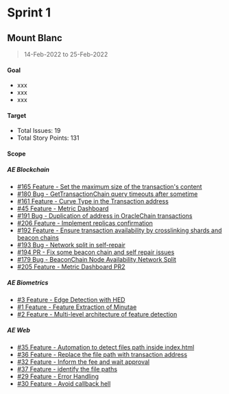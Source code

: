 
# Sprint 1

## Mount Blanc

> 14-Feb-2022 to 25-Feb-2022

#### Goal

- xxx
- xxx
- xxx

#### Target
- Total Issues: 19
- Total Story Points: 131 


#### Scope

##### AE Blockchain
- [#165 Feature - Set the maximum size of the transaction's content](https://github.com/archethic-foundation/archethic-node/issues/165)
- [#180 Bug - GetTransactionChain query timeouts after sometime](https://github.com/archethic-foundation/archethic-node/issues/180)
- [#161 Feature - Curve Type in the Transaction address](https://github.com/archethic-foundation/archethic-node/issues/161)
- [#45 Feature - Metric Dashboard](https://github.com/archethic-foundation/archethic-node/issues/45)
- [#191 Bug - Duplication of address in OracleChain transactions](https://github.com/archethic-foundation/archethic-node/issues/191)
- [#206 Feature - Implement replicas confirmation](https://github.com/archethic-foundation/archethic-node/issues/206)
- [#192 Feature - Ensure transaction availability by crosslinking shards and beacon chains](https://github.com/archethic-foundation/archethic-node/issues/192)
- [#193 Bug - Network split in self-repair](https://github.com/archethic-foundation/archethic-node/issues/193)
- [#194 PR - Fix some beacon chain and self repair issues](https://github.com/archethic-foundation/archethic-nodeissues/194)
- [#179 Bug - BeaconChain Node Availability Network Split](https://github.com/archethic-foundation/archethic-node/issues/179)
- [#205 Feature - Metric Dashboard PR2](https://github.com/archethic-foundation/archethic-node/issues/205)


##### AE Biometrics
- [#3 Feature - Edge Detection with HED](https://github.com/archethic-technologies/biometrics-seed-extraction/issues/3)
- [#1 Feature - Feature Extraction of Minutae](https://github.com/archethic-technologies/biometrics-seed-extraction/issues/1)
- [#2 Feature - Multi-level architecture of feature detection](https://github.com/archethic-technologies/biometrics-seed-extraction/issues/2)


##### AE Web
- [#35 Feature - Automation to detect files path inside index.html](https://github.com/archethic-foundation/aeweb-cli/issues/35)
- [#36 Feature - Replace the file path with transaction address](https://github.com/archethic-foundation/aeweb-cli/issues/36)
- [#32 Feature - Inform the fee and wait approval](https://github.com/archethic-foundation/aeweb-cli/issues/32)
- [#37 Feature - identify the file paths](https://github.com/archethic-foundation/aeweb-cli/issues/37)
- [#29 Feature - Error Handling](https://github.com/archethic-foundation/aeweb-cli/issues/29)
- [#30 Feature - Avoid callback hell](https://github.com/archethic-foundation/aeweb-cli/issues/30)







